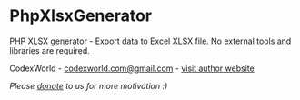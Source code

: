# PhpXlsxGenerator
PHP XLSX generator - Export data to Excel XLSX file. No external tools and libraries are required.

CodexWorld - codexworld.com@gmail.com - [visit author website](https://www.codexworld.com/)

_Please [donate](https://www.paypal.me/codexworld) to us for more motivation :)_
